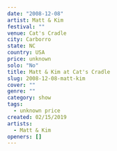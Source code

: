 ```yaml
---
date: "2008-12-08"
artist: Matt & Kim
festival: ""
venue: Cat's Cradle
city: Carborro
state: NC
country: USA
price: unknown
solo: "No"
title: Matt & Kim at Cat's Cradle
slug: 2008-12-08-matt-kim
cover: ""
genre: ""
category: show
tags:
  - unknown price
created: 02/15/2019
artists:
  - Matt & Kim
openers: []
---
```

